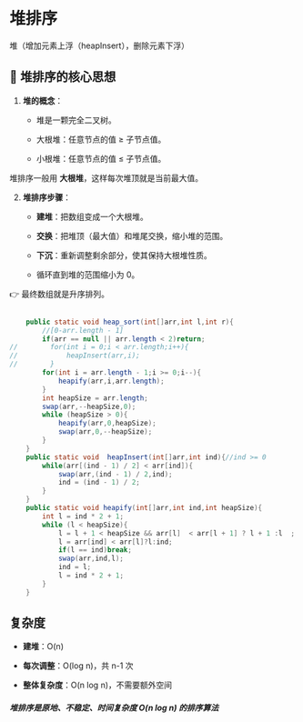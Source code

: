 # 堆排序

堆（增加元素上浮（heapInsert），删除元素下浮）

## 🎯 堆排序的核心思想

1. **堆的概念**：
   
   - 堆是一颗完全二叉树。
   
   - 大根堆：任意节点的值 ≥ 子节点值。
   
   - 小根堆：任意节点的值 ≤ 子节点值。

  堆排序一般用 **大根堆**，这样每次堆顶就是当前最大值。

2. **堆排序步骤**：
   
   - **建堆**：把数组变成一个大根堆。
   
   - **交换**：把堆顶（最大值）和堆尾交换，缩小堆的范围。
   
   - **下沉**：重新调整剩余部分，使其保持大根堆性质。
   
   - 循环直到堆的范围缩小为 0。

  👉 最终数组就是升序排列。

```java

    public static void heap_sort(int[]arr,int l,int r){
        //[0-arr.length - 1]
        if(arr == null || arr.length < 2)return;
//        for(int i = 0;i < arr.length;i++){
//            heapInsert(arr,i);
//        }
        for(int i = arr.length - 1;i >= 0;i--){
            heapify(arr,i,arr.length);
        }
        int heapSize = arr.length;
        swap(arr,--heapSize,0);
        while (heapSize > 0){
            heapify(arr,0,heapSize);
            swap(arr,0,--heapSize);
        }
    }
    public static void  heapInsert(int[]arr,int ind){//ind >= 0
        while(arr[(ind - 1) / 2] < arr[ind]){
            swap(arr,(ind - 1) / 2,ind);
            ind = (ind - 1) / 2;
        }
    }
    public static void heapify(int[]arr,int ind,int heapSize){
        int l = ind * 2 + 1;
        while (l < heapSize){
            l = l + 1 < heapSize && arr[l]  < arr[l + 1] ? l + 1 :l  ;
            l = arr[ind] < arr[l]?l:ind;
            if(l == ind)break;
            swap(arr,ind,l);
            ind = l;
            l = ind * 2 + 1;
        }
    }
```

## 复杂度

- **建堆**：O(n)

- **每次调整**：O(log n)，共 n-1 次

- **整体复杂度**：O(n log n)，不需要额外空间

##### 堆排序是原地、不稳定、时间复杂度 O(n log n) 的排序算法


